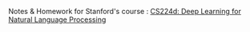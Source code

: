 Notes & Homework for Stanford's course : [CS224d: Deep Learning for Natural Language Processing](http://cs224d.stanford.edu)